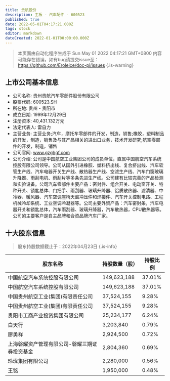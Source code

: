 ```yaml
---
title: 贵航股份
description: 主板 - 汽车配件 - 600523
published: true
date: 2022-05-01T04:17:21.000Z
tags: stock
editor: markdown
dateCreated: 2022-01-01T00:00:00.000Z
---
```


> 本页面由自动化程序生成于 Sun May 01 2022 04:17:21 GMT+0800
> 内容可能存在错误，如有bug请提交issue至：https://github.com/Eroleice/doc-pi/issues
{.is-warning}

## 上市公司基本信息
- 公司名称: 贵州贵航汽车零部件股份有限公司
- 股票代码: 600523.SH
- 所在地: 贵州 - 贵阳市
- 成立日期: 1999年12月29日
- 注册资本: 40,431.132万元
- 法定代表人: 雷自力
- 主营业务: 主营业务;汽车，摩托车零部件的开发，制造，销售;橡胶，塑料制品的开发，制造，销售及与其产品相关的进出口业务，技术开发研究;航空零部件的开发，制造，销售
- 公司官网: www.gzghgf.com
- 公司介绍: 公司是中国航空工业集团公司的成员单位，直属中国航空汽车系统控股有限公司领导。公司从国外引进橡胶、塑料挤出线、复合挤出线、汽车软管生产线、汽车电器开关生产线、散热器生产线、空滤生产线、汽车门窗玻璃升降器、雨刮电机、雨刮片等多条先进生产线。公司建有比较完善的产品检测和实验设备。公司汽车零部件主要产品：密封件、组合开关、电动窗开关、特种开关、锁匙总体、门把手、雨刮器、玻璃升降器、铝质散热器、滤清器、中冷器、暖风器、汽车空调座椅天窗冲压件和焊接件、汽车开关控制电路、工程机械冷却系统、工业空调冷凝器等。公司主要外贸产品：汽车密封条，汽车电器开关和锁匙总体，汽车雨刮器、玻璃升降器，汽车散热器，CPU散热器等。公司的主要客户是自主品牌和合资品牌汽车厂家。


## 十大股东信息
> 股东持股数据截止于：2022年04月23日
{.is-info}

| 股东名称 | 持股数量（股） | 持股比例 |
| --- | --- | --- |
| 中国航空汽车系统控股有限公司 | 149,623,188 | 37.01% |
| 中国航空汽车系统控股有限公司 | 149,623,188 | 37.01% |
| 中国贵州航空工业(集团)有限责任公司 | 37,524,155 | 9.28% |
| 中国贵州航空工业(集团)有限责任公司 | 37,524,155 | 9.28% |
| 贵阳市工商产业投资集团有限公司 | 25,234,177 | 6.24% |
| 白天行 | 3,203,840 | 0.79% |
| 廖勇祥 | 2,924,500 | 0.72% |
| 上海磐耀资产管理有限公司-磐耀三期证券投资基金 | 2,804,360 | 0.69% |
| 玲珑集团有限公司 | 2,280,000 | 0.56% |
| 王铭 | 1,950,000 | 0.48% |




